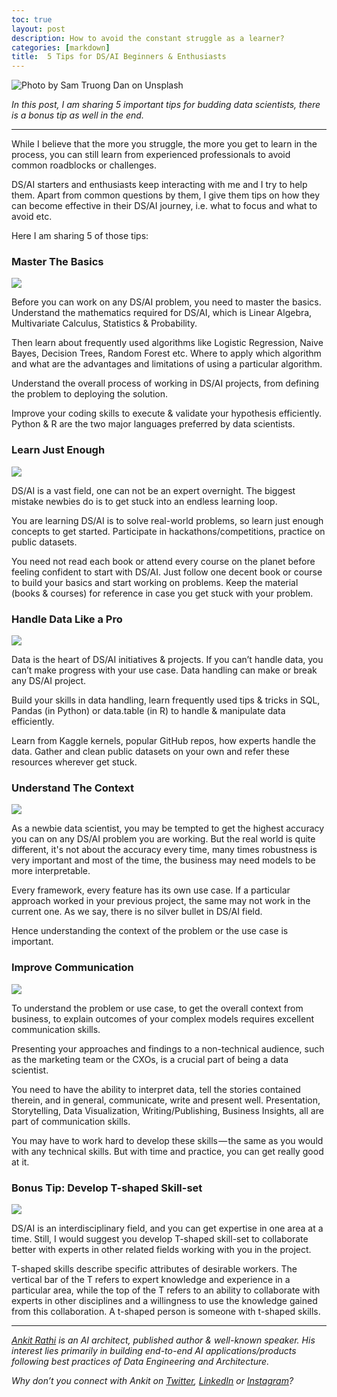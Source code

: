 ```yaml
---
toc: true
layout: post
description: How to avoid the constant struggle as a learner?
categories: [markdown]
title:  5 Tips for DS/AI Beginners & Enthusiasts
---
```



![Photo by [Sam Truong Dan](https://unsplash.com/@sam_truong?utm_source=unsplash&utm_medium=referral&utm_content=creditCopyText) on [Unsplash](https://unsplash.com/search/photos/tips?utm_source=unsplash&utm_medium=referral&utm_content=creditCopyText)](https://cdn-images-1.medium.com/max/1200/1*WYAntO3ZfXBMkyn31mHoRw.jpeg)

*In this post, I am sharing 5 important tips for budding data scientists, there is a bonus tip as well in the end.*

------------------------------------------------------------------------

While I believe that the more you struggle, the more you get to learn in the process, you can still learn from experienced professionals to avoid common roadblocks or challenges.

DS/AI starters and enthusiasts keep interacting with me and I try to help them. Apart from common questions by them, I give them tips on how they can become effective in their DS/AI journey, i.e. what to focus and what to avoid etc.

Here I am sharing 5 of those tips:

### Master The Basics

![](https://cdn-images-1.medium.com/max/800/1*KSja_FQfoEm-sRMao1VD6g.png)

Before you can work on any DS/AI problem, you need to master the basics. Understand the mathematics required for DS/AI, which is Linear Algebra, Multivariate Calculus, Statistics & Probability.

Then learn about frequently used algorithms like Logistic Regression, Naive Bayes, Decision Trees, Random Forest etc. Where to apply which algorithm and what are the advantages and limitations of using a particular algorithm.

Understand the overall process of working in DS/AI projects, from defining the problem to deploying the solution.

Improve your coding skills to execute & validate your hypothesis efficiently. Python & R are the two major languages preferred by data scientists.

### Learn Just Enough

![](https://cdn-images-1.medium.com/max/800/1*WzniU-FFsxpxKx5aglBU1g.png)

DS/AI is a vast field, one can not be an expert overnight. The biggest mistake newbies do is to get stuck into an endless learning loop.

You are learning DS/AI is to solve real-world problems, so learn just enough concepts to get started. Participate in hackathons/competitions, practice on public datasets.

You need not read each book or attend every course on the planet before feeling confident to start with DS/AI. Just follow one decent book or course to build your basics and start working on problems. Keep the material (books & courses) for reference in case you get stuck with your problem.

### Handle Data Like a Pro

![](https://cdn-images-1.medium.com/max/800/1*YAYqqk7M7wQ28U7sVh1oQA.png)

Data is the heart of DS/AI initiatives & projects. If you can’t handle data, you can’t make progress with your use case. Data handling can make or break any DS/AI project.

Build your skills in data handling, learn frequently used tips & tricks in SQL, Pandas (in Python) or data.table (in R) to handle & manipulate data efficiently.

Learn from Kaggle kernels, popular GitHub repos, how experts handle the data. Gather and clean public datasets on your own and refer these resources wherever get stuck.

### Understand The Context

![](https://cdn-images-1.medium.com/max/800/0*ChpN6CWwu61TEP-V.jpg)

As a newbie data scientist, you may be tempted to get the highest accuracy you can on any DS/AI problem you are working. But the real world is quite different, it's not about the accuracy every time, many times robustness is very important and most of the time, the business may need models to be more interpretable.

Every framework, every feature has its own use case. If a particular approach worked in your previous project, the same may not work in the current one. As we say, there is no silver bullet in DS/AI field.

Hence understanding the context of the problem or the use case is important.

### Improve Communication

![](https://cdn-images-1.medium.com/max/800/0*9ZDJW08N1FZlPIFu.jpg)

To understand the problem or use case, to get the overall context from business, to explain outcomes of your complex models requires excellent communication skills.

Presenting your approaches and findings to a non-technical audience, such as the marketing team or the CXOs, is a crucial part of being a data scientist.

You need to have the ability to interpret data, tell the stories contained therein, and in general, communicate, write and present well. Presentation, Storytelling, Data Visualization, Writing/Publishing, Business Insights, all are part of communication skills.

You may have to work hard to develop these skills — the same as you would with any technical skills. But with time and practice, you can get really good at it.

### Bonus Tip: Develop T-shaped Skill-set

![](https://cdn-images-1.medium.com/max/800/0*5VE1BaIQGTmXCxIx.png)

DS/AI is an interdisciplinary field, and you can get expertise in one area at a time. Still, I would suggest you develop T-shaped skill-set to collaborate better with experts in other related fields working with you in the project.

T-shaped skills describe specific attributes of desirable workers. The vertical bar of the T refers to expert knowledge and experience in a particular area, while the top of the T refers to an ability to collaborate with experts in other disciplines and a willingness to use the knowledge gained from this collaboration. A t-shaped person is someone with t-shaped skills.

------------------------------------------------------------------------

[*Ankit Rathi*](https://www.ankitrathi.com/) *is an AI architect, published author & well-known speaker. His interest lies primarily in building end-to-end AI applications/products following best practices of Data Engineering and Architecture.*

*Why don’t you connect with Ankit on* [*Twitter*](https://twitter.com/rathiankit)*,* [*LinkedIn*](https://www.linkedin.com/in/ankitrathi/) *or* [*Instagram*](https://instagram.com/ankitrathi/)*?*
